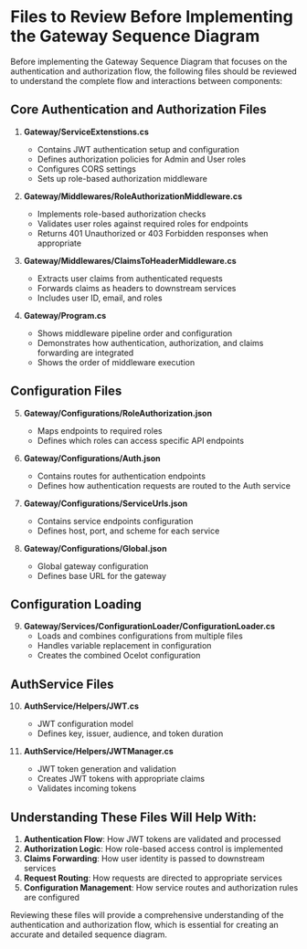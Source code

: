 # Files to Review Before Implementing the Gateway Sequence Diagram

Before implementing the Gateway Sequence Diagram that focuses on the authentication and authorization flow, the following files should be reviewed to understand the complete flow and interactions between components:

## Core Authentication and Authorization Files

1. **Gateway/ServiceExtenstions.cs**
   - Contains JWT authentication setup and configuration
   - Defines authorization policies for Admin and User roles
   - Configures CORS settings
   - Sets up role-based authorization middleware

2. **Gateway/Middlewares/RoleAuthorizationMiddleware.cs**
   - Implements role-based authorization checks
   - Validates user roles against required roles for endpoints
   - Returns 401 Unauthorized or 403 Forbidden responses when appropriate

3. **Gateway/Middlewares/ClaimsToHeaderMiddleware.cs**
   - Extracts user claims from authenticated requests
   - Forwards claims as headers to downstream services
   - Includes user ID, email, and roles

4. **Gateway/Program.cs**
   - Shows middleware pipeline order and configuration
   - Demonstrates how authentication, authorization, and claims forwarding are integrated
   - Shows the order of middleware execution

## Configuration Files

5. **Gateway/Configurations/RoleAuthorization.json**
   - Maps endpoints to required roles
   - Defines which roles can access specific API endpoints

6. **Gateway/Configurations/Auth.json**
   - Contains routes for authentication endpoints
   - Defines how authentication requests are routed to the Auth service

7. **Gateway/Configurations/ServiceUrls.json**
   - Contains service endpoints configuration
   - Defines host, port, and scheme for each service

8. **Gateway/Configurations/Global.json**
   - Global gateway configuration
   - Defines base URL for the gateway

## Configuration Loading

9. **Gateway/Services/ConfigurationLoader/ConfigurationLoader.cs**
   - Loads and combines configurations from multiple files
   - Handles variable replacement in configuration
   - Creates the combined Ocelot configuration

## AuthService Files

10. **AuthService/Helpers/JWT.cs**
    - JWT configuration model
    - Defines key, issuer, audience, and token duration

11. **AuthService/Helpers/JWTManager.cs**
    - JWT token generation and validation
    - Creates JWT tokens with appropriate claims
    - Validates incoming tokens

## Understanding These Files Will Help With:

1. **Authentication Flow**: How JWT tokens are validated and processed
2. **Authorization Logic**: How role-based access control is implemented
3. **Claims Forwarding**: How user identity is passed to downstream services
4. **Request Routing**: How requests are directed to appropriate services
5. **Configuration Management**: How service routes and authorization rules are configured

Reviewing these files will provide a comprehensive understanding of the authentication and authorization flow, which is essential for creating an accurate and detailed sequence diagram.